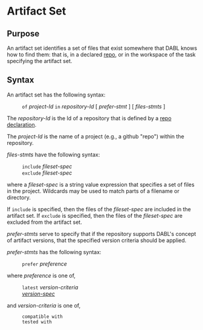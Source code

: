 # Artifact Set

## Purpose

An artifact set identifies a set of files that exist somewhere that DABL knows
how to find them: that is, in a declared [repo](repo_decl.md), or in the workspace
of the task specifying the artifact set.

## Syntax

An artifact set has the following syntax:

<dl>
<dd><code>of</code> <i>project-Id</i> <code>in</code> <i>repository-Id</i> [ <i>prefer-stmt</i> ] [ <i>files-stmts</i> ]</dd>
</dl>

The *repository-Id* is the Id of a repository that is defined by
a [repo declaration](repo_decl.md).

The *project-Id* is the name of a project (e.g., a github "repo") within the
repository.

*files-stmts* have the following syntax:

<dl>
<dd><code>include</code> <i>fileset-spec</i></dd>
<dd></dd>
<dd><code>exclude</code> <i>fileset-spec</i></dd>
</dl>

where a *fileset-spec* is a string value expression that specifies a set of files
in the project. Wildcards may be used to match parts of a filename or directory.

If `include` is specified, then the files of the *fileset-spec* are included
in the artifact set. If `exclude` is specified, then the files of the *fileset-spec*
are excluded from the artifact set.

*prefer-stmts* serve to specify that if the repository supports DABL's concept of
artifact versions, that the specified version criteria should be applied.

*prefer-stmts* has the following syntax:

<dl>
<dd><code>prefer</code> <i>preference</i>
</dl>

where *preference* is one of,

<dl>
<dd><code>latest</code> <i>version-criteria</i></dd>
<dd><i><a href="version_spec.md">version-spec</a></i></dd>
</dl>

and *version-criteria* is one of,

<dl>
<dd><code>compatible with</code></dd>
<dd><code>tested with</code></dd>
</dl>
